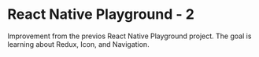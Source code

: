 # React Native Playground - 2
Improvement from the previos React Native Playground project.
The goal is learning about Redux, Icon, and Navigation.
